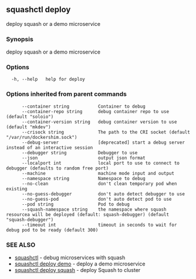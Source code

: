 ## squashctl deploy

deploy squash or a demo microservice

### Synopsis

deploy squash or a demo microservice

### Options

```
  -h, --help   help for deploy
```

### Options inherited from parent commands

```
      --container string           Container to debug
      --container-repo string      debug container repo to use (default "soloio")
      --container-version string   debug container version to use (default "mkdev")
      --crisock string             The path to the CRI socket (default "/var/run/dockershim.sock")
      --debug-server               [deprecated] start a debug server instead of an interactive session
      --debugger string            Debugger to use
      --json                       output json format
      --localport int              local port to use to connect to debugger (defaults to random free port)
      --machine                    machine mode input and output
      --namespace string           Namespace to debug
      --no-clean                   don't clean temporary pod when existing
      --no-guess-debugger          don't auto detect debugger to use
      --no-guess-pod               don't auto detect pod to use
      --pod string                 Pod to debug
      --squash-namespace string    the namespace where squash resourcea will be deployed (default: squash-debugger) (default "squash-debugger")
      --timeout int                timeout in seconds to wait for debug pod to be ready (default 300)
```

### SEE ALSO

* [squashctl](squashctl.md)	 - debug microservices with squash
* [squashctl deploy demo](squashctl_deploy_demo.md)	 - deploy a demo microservice
* [squashctl deploy squash](squashctl_deploy_squash.md)	 - deploy Squash to cluster

